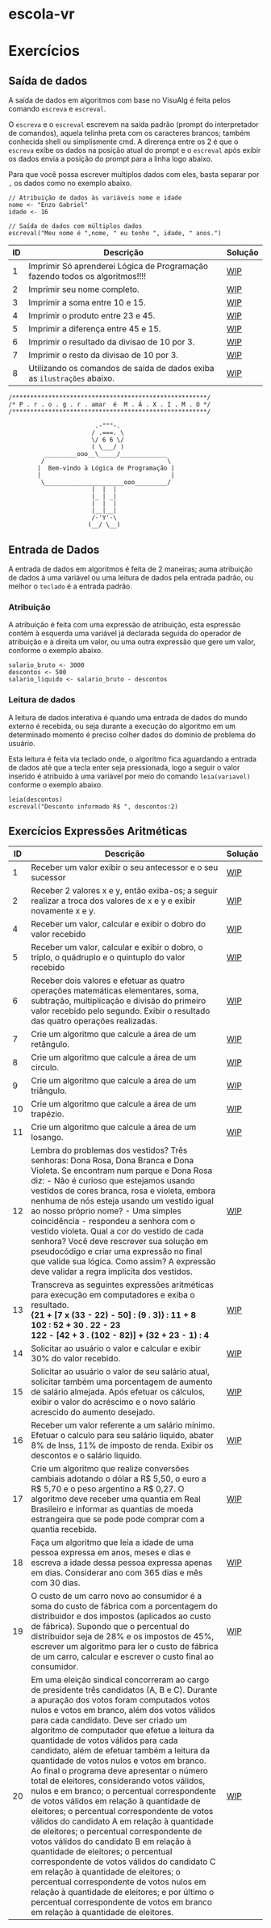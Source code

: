 # escola-vr

# Exercícios

## Saída de dados

A saída de dados em algoritmos com base no VisuAlg é feita pelos comando `escreva` e `escreval`.

O `escreva` e o `escreval` escrevem na saída padrão (prompt do interpretador de comandos), aquela telinha preta com os caracteres brancos; também conhecida shell ou simplismente cmd.  A direrença entre os 2 é que o `escreva` exibe os dados na posição atual do prompt e o `escreval` após exibir os dados envia a posição do prompt para a linha logo abaixo.

Para que você possa escrever multiplos dados com eles, basta separar por `,` os dados como no exemplo abaixo.

```
// Atribuição de dados às variáveis nome e idade
nome <- "Enzo Gabriel"
idade <- 16

// Saída de dados com múltiplos dados
escreval("Meu nome é ",nome, " eu tenho ", idade, " anos.")
```

ID | Descrição | Solução
-- | -- | --
1 | Imprimir Só aprenderei Lógica de Programação fazendo todos os algoritmos!!!! | [WIP]()
2 | Imprimir seu nome completo. | [WIP]()
3 | Imprimir a soma entre 10 e 15. | [WIP]()
4 | Imprimir o produto entre 23 e 45. | [WIP]()
5 | Imprimir a diferença entre 45 e 15. | [WIP]()
6 | Imprimir o resultado da divisao de 10 por 3. | [WIP]()
7 | Imprimir o resto da divisao de 10 por 3. | [WIP]()
8 | Utilizando os comandos de saída de dados exiba as `ilustrações` abaixo. | [WIP]()

```
/******************************************************/
/* P . r . o . g . r . amar  é  M . Á . X . I . M . O */
/******************************************************/
```

```
                        .-"""-.
                       / .===. \
                       \/ 6 6 \/
                       ( \___/ )
          _________ooo__\_____/_____________
         /                                  \
        |  Bem-vindo à Lógica de Programação |
        |                                    |
         \______________________ooo_________/
                       |  |  |
                       |_ | _|
                       |  |  |
                       |__|__|
                       /-'Y'-\
                      (__/ \__)
```

## Entrada de Dados

A entrada de dados em algoritmos é feita de 2 maneiras; auma atribuição de dados à uma variável ou uma leitura de dados pela entrada padrão, ou melhor o `teclado` é a entrada padrão.

### Atribuição

A atribuição é feita com uma expressão de atribuição, esta espressão contém à esquerda uma variável já declarada seguida do operador de atribuição e à direita um valor, ou uma outra expressão que gere um valor, conforme o exemplo abaixo.

```
salario_bruto <- 3000
descontos <- 500
salario_liquido <- salario_bruto - descontos
```

### Leitura de dados

A leitura de dados interativa é quando uma entrada de dados do mundo externo é recebida, ou seja durante a execução do algoritmo em um determinado momento é preciso colher dados do dominio de problema do usuário.

Esta leitura é feita via teclado onde, o algoritmo fica aguardando a entrada de dados até que a tecla enter seja pressionada, logo a seguir o valor inserido é atribuido à uma variàvel por meio do comando `leia(variavel)` conforme o exemplo abaixo.

```
leia(descontos)
escreval("Desconto informado R$ ", descontos:2)
```

## Exercícios Expressões Aritméticas

ID | Descrição | Solução
-- | -- | --
1 | Receber um valor exibir o seu antecessor e o seu sucessor | [WIP]()
2 | Receber 2 valores x e y, então exiba-os; a seguir realizar a troca dos valores de x e y e exibir novamente x e y.| [WIP]()
4 | Receber um valor, calcular e exibir o dobro do valor recebido | [WIP]()
5 | Receber um valor, calcular e exibir o dobro, o triplo, o quádruplo e o quintuplo do valor recebido | [WIP]()
6 | Receber dois valores e efetuar as quatro operações matemáticas elementares, soma, subtração, multiplicação e divisão do primeiro valor recebido pelo segundo. Exibir o resultado das quatro operações realizadas. | [WIP]()
7 | Crie um algoritmo que calcule a área de um retângulo. | [WIP]()
8 | Crie um algoritmo que calcule a área de um circulo. | [WIP]()
9 | Crie um algoritmo que calcule a área de um triângulo. | [WIP]()
10 | Crie um algoritmo que calcule a área de um trapézio. | [WIP]()
11 | Crie um algoritmo que calcule a área de um losango. | [WIP]()
12 | Lembra do problemas dos vestidos? Três senhoras: Dona Rosa, Dona Branca e Dona Violeta. Se encontram num parque e Dona Rosa diz: - Não é curioso que estejamos usando vestidos de cores branca, rosa e violeta, embora nenhuma de nós esteja usando um vestido igual ao nosso próprio nome? - Uma simples coincidência - respondeu a senhora com o vestido violeta. Qual a cor do vestido de cada senhora? Você deve rescrever sua solução em pseudocódigo e criar uma expressão no final que valide sua lógica.  Como assim? A expressão deve validar a regra implicíta dos vestidos. | [WIP]()
13 | Transcreva as seguintes expressões aritméticas para execução em computadores e exiba o resultado. <br>**{21 + [7 x (33 - 22) - 50] : (9 . 3)} : 11 + 8** <br>**102 : 52 + 30 . 22 - 23**<br>**122 - [42 + 3 . (102 - 82)] + (32 + 23 - 1) : 4**  | [WIP]()
14 | Solicitar ao usuário o valor e calcular e exibir 30% do valor recebido. | [WIP]()
15 | Solicitar ao usuário o valor de seu salário atual, solicitar também uma porcentagem de aumento de salário almejada. Após efetuar os cálculos, exibir o valor do acréscimo e o novo salário acrescido do aumento desejado. | [WIP]()
16 | Receber um valor referente a um salário mínimo. Efetuar o calculo para seu salário liquido, abater 8% de Inss, 11% de imposto de renda. Exibir os descontos e o salário liquido.  | [WIP]()
17 | Crie um algoritmo que realize conversões cambiais adotando o dólar a R$ 5,50, o  euro a R$ 5,70 e o peso argentino a R$ 0,27. O algoritmo deve receber uma quantia em Real Brasileiro e informar as quantias de moeda estrangeira que se pode pode comprar com a quantia recebida. | [WIP]()
18 | Faça um algoritmo que leia a idade de uma pessoa expressa em anos, meses e dias e escreva a idade dessa pessoa expressa apenas em dias. Considerar ano com 365 dias e mês com 30 dias. | [WIP]()
19 | O custo de um carro novo ao consumidor é a soma do custo de fábrica com a porcentagem do distribuidor e dos impostos (aplicados ao custo de fábrica). Supondo que o percentual do distribuidor seja de 28% e os impostos de 45%, escrever um algoritmo para ler o custo de fábrica de um carro, calcular e escrever o custo final ao consumidor. | [WIP]()
20 |  Em uma eleição sindical concorreram ao cargo de presidente três candidatos (A, B e C). Durante a apuração dos votos foram computados votos nulos e votos em branco, além dos votos válidos para cada candidato. Deve ser criado um algoritmo de computador que efetue a leitura da quantidade de votos válidos para cada candidato, além de efetuar também a leitura da quantidade de votos nulos e votos em branco. Ao final o programa deve apresentar o número total de eleitores, considerando votos válidos, nulos e em branco; o percentual correspondente de votos válidos em relação à quantidade de eleitores; o percentual correspondente de votos válidos do candidato A em relação à quantidade de eleitores; o percentual correspondente de votos válidos do candidato B em relação à quantidade de eleitores; o percentual correspondente de votos válidos do candidato C em relação à quantidade de eleitores; o percentual correspondente de votos nulos em relação à quantidade de eleitores; e por último o percentual correspondente de votos em branco em relação à quantidade de eleitores.  | [WIP]()

